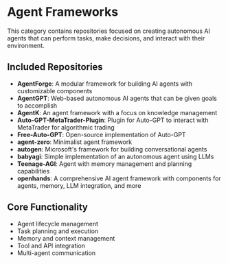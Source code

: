 # Agent Frameworks

This category contains repositories focused on creating autonomous AI agents that can perform tasks, make decisions, and interact with their environment.

## Included Repositories

- **AgentForge**: A modular framework for building AI agents with customizable components
- **AgentGPT**: Web-based autonomous AI agents that can be given goals to accomplish
- **AgentK**: An agent framework with a focus on knowledge management
- **Auto-GPT-MetaTrader-Plugin**: Plugin for Auto-GPT to interact with MetaTrader for algorithmic trading
- **Free-Auto-GPT**: Open-source implementation of Auto-GPT
- **agent-zero**: Minimalist agent framework
- **autogen**: Microsoft's framework for building conversational agents
- **babyagi**: Simple implementation of an autonomous agent using LLMs
- **Teenage-AGI**: Agent with memory management and planning capabilities
- **openhands**: A comprehensive AI agent framework with components for agents, memory, LLM integration, and more

## Core Functionality

- Agent lifecycle management
- Task planning and execution
- Memory and context management
- Tool and API integration
- Multi-agent communication